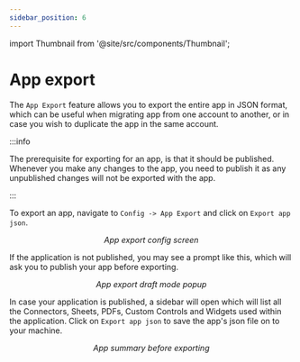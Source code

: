 ```yaml
---
sidebar_position: 6
---
```


import Thumbnail from '@site/src/components/Thumbnail';

# App export

The `App Export` feature allows you to export the entire app in JSON format, which can be useful when migrating app from one account to another, or in case you wish to duplicate the app in the same account.

:::info

The prerequisite for exporting for an app, is that it should be published. Whenever you make any changes to the app, you need to publish it as any unpublished changes will not be exported with the app.

:::

To export an app, navigate to `Config -> App Export` and click on `Export app json`.

<figure>
  <Thumbnail src="/img/building-apps-concepts/app-export/app-export-config-options.png" alt="App Export Config Options Modal" />
  <figcaption align='center'><i>App export config screen</i></figcaption>
</figure>

If the application is not published, you may see a prompt like this, which will ask you to publish your app before exporting.

<figure>
  <Thumbnail src="/img/building-apps-concepts/app-export/export-app-not-published-modal.png" alt="App Export Not Published Modal" />
  <figcaption align='center'><i>App export draft mode popup</i></figcaption>
</figure>


In case your application is published, a sidebar will open which will list all the Connectors, Sheets, PDFs, Custom Controls and Widgets used within the application. Click on `Export app json` to save the app's json file on to your machine.

<figure>
  <Thumbnail src="/img/building-apps-concepts/app-export/export-app-summary.png" alt="App summary before exporting" />
  <figcaption align='center'><i>App summary before exporting</i></figcaption>
</figure>